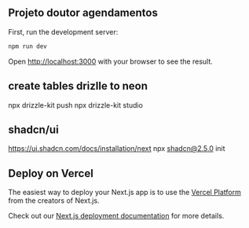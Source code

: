 ## Projeto doutor agendamentos

First, run the development server:

```bash
npm run dev
```

Open [http://localhost:3000](http://localhost:3000) with your browser to see the result.

## create tables drizlle to neon
npx drizzle-kit push
npx drizzle-kit studio
## shadcn/ui
https://ui.shadcn.com/docs/installation/next
npx shadcn@2.5.0 init
## Deploy on Vercel

The easiest way to deploy your Next.js app is to use the [Vercel Platform](https://vercel.com/new?utm_medium=default-template&filter=next.js&utm_source=create-next-app&utm_campaign=create-next-app-readme) from the creators of Next.js.

Check out our [Next.js deployment documentation](https://nextjs.org/docs/app/building-your-application/deploying) for more details.
